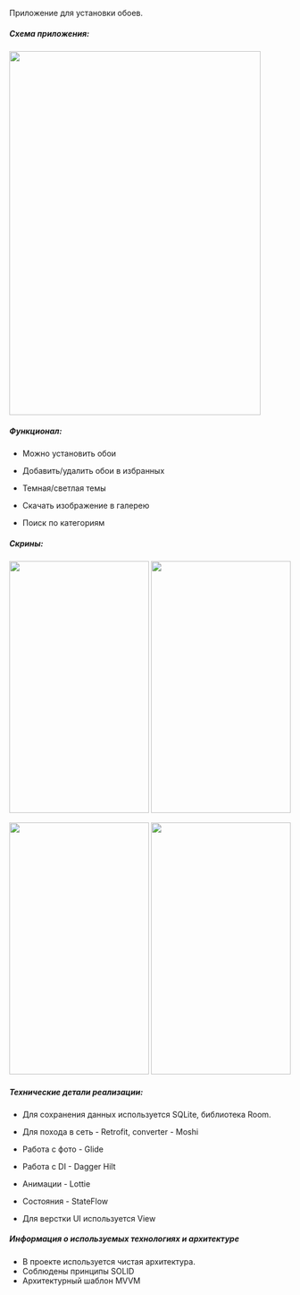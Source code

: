 Приложение для установки обоев. 

##### Схема приложения:
<img src="https://github.com/gsbkomar/GsbWallpapers/assets/103882557/ddc76652-0a17-4652-85e8-f956343d8b06" width="450" height="650"/>

##### Функционал:

- Можно установить обои

- Добавить/удалить обои в избранных
  
- Темная/светлая темы

- Скачать изображение в галерею 

- Поиск по категориям

##### Скрины:
<img src="https://github.com/gsbkomar/GsbWallpapers/assets/103882557/0f268d69-4724-4a33-9a01-5e43763e6932" width="250" height="450"/> <img src="https://github.com/gsbkomar/GsbWallpapers/assets/103882557/161f1442-942f-4a4a-a961-de9b85445156" width="250" height="450"/>

<img src="https://github.com/gsbkomar/GsbWallpapers/assets/103882557/c929bb4b-49c2-424a-a8a2-ca0066f9e789" width="250" height="450"/>

<img src="https://github.com/gsbkomar/GsbWallpapers/assets/103882557/686f1894-d954-4f5f-bfc9-69a83678b00c" width="250" height="450"/>

##### Технические детали реализации:
- Для сохранения данных используется SQLite, библиотека Room.

- Для похода в сеть - Retrofit, converter - Moshi

- Работа с фото - Glide

- Работа с DI - Dagger Hilt

- Анимации - Lottie

- Состояния - StateFlow

- Для верстки UI используется View

##### Информация о используемых технологиях и архитектуре
- В проекте используется чистая архитектура.
- Соблюдены принципы SOLID
- Архитектурный шаблон MVVM
